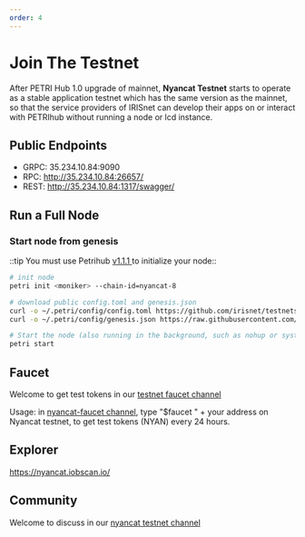 ```yaml
---
order: 4
---
```


# Join The Testnet

After PETRI Hub 1.0 upgrade of mainnet, **Nyancat Testnet** starts to operate as a stable application testnet which has the same version as the mainnet, so that the service providers of IRISnet can develop their apps on or interact with PETRIhub without running a node or lcd instance.

## Public Endpoints

- GRPC: 35.234.10.84:9090
- RPC: http://35.234.10.84:26657/
- REST: http://35.234.10.84:1317/swagger/



## Run a Full Node

### Start node from genesis
::tip 
You must use Petrihub [v1.1.1](https://github.com/petri-labs/petrihub/releases/tag/v1.1.1)[ ](https://github.com/petri-labs/petrihub/releases/tag/v1.0.1) to initialize your node::

```bash
# init node
petri init <moniker> --chain-id=nyancat-8

# download public config.toml and genesis.json
curl -o ~/.petri/config/config.toml https://github.com/irisnet/testnets/blob/master/nyancat/config/config.toml
curl -o ~/.petri/config/genesis.json https://raw.githubusercontent.com/irisnet/testnets/master/nyancat/config/genesis.json

# Start the node (also running in the background, such as nohup or systemd)
petri start
```



## Faucet

Welcome to get test tokens in our [testnet faucet channel](https://discord.gg/Z6PXeTb5Mt) 

Usage: in [nyancat-faucet channel](https://discord.gg/Z6PXeTb5Mt), type "$faucet " + your address on Nyancat testnet, to get test tokens (NYAN) every 24 hours.

## Explorer

<https://nyancat.iobscan.io/>

## Community

Welcome to discuss in our [nyancat testnet channel](https://discord.gg/9cSt7MX2fn) 
